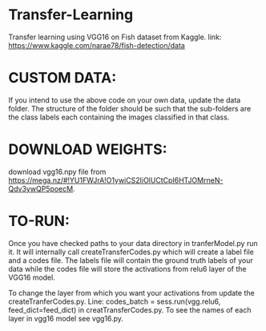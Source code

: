 # Transfer-Learning
Transfer learning using VGG16 on Fish dataset from Kaggle. link: https://www.kaggle.com/narae78/fish-detection/data

# CUSTOM DATA: 
If you intend to use the above code on your own data, update the data folder. The structure of the folder should be such that the sub-folders are the class labels each containing the images classified in that class.

# DOWNLOAD WEIGHTS: 
download vgg16.npy file from https://mega.nz/#!YU1FWJrA!O1ywiCS2IiOlUCtCpI6HTJOMrneN-Qdv3ywQP5poecM.

# TO-RUN: 
Once you have checked paths to your data directory in tranferModel.py run it. It will internally call createTransferCodes.py which will create a label file and a codes file. 
The labels file will contain the ground truth labels of your data while the codes file will store the activations from relu6 layer of the VGG16 model.

To change the layer from which you want your activations from update the createTranferCodes.py.
Line: codes_batch = sess.run(vgg.relu6, feed_dict=feed_dict) in creatTransferCodes.py.
To see the names of each layer in vgg16 model see vgg16.py.
